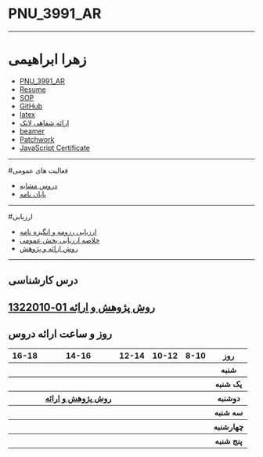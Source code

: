 # PNU_3991_AR
---------
# زهرا ابراهیمی
- [PNU_3991_AR](https://github.com//ebrahimiz/PNU_3391_AR)
- [Resume](https://github.com/ebrahimiz/ebrahimiz.github.io.git) 
- [SOP](https://github.com/ebrahimiz/SOP.git)
- [GitHub](https://github.com//ebrahimiz)
- [latex](https://github.com//ebrahimiz/latex)
- [ارائه شفاهی لاتک](https://drive.google.com/file/d/1TZuD2Frp8qVNnmL6wGdLcebJ6_oFpTg2/view?usp=drivesdk)
- [beamer](https://github.com//ebrahimiz/PNU_3391_AR/tree/main/beamer)
- [Patchwork](https://github.com/ebrahimiz/patchwork.git)
- [JavaScript Certificate](https://github.com/ebrahimiz/javascript-Certificate)
-----------------
#فعالیت های عمومی
- [دروس مشابه](https://www.sku.ac.ir/Department/computer-engineering/Department-CourseCatalogDetail/62)
- [پایان نامه](https://conservancy.umn.edu/handle/11299/182784)
-----------------
#ارزیابی
- [ارزیابی رزومه و انگیزه نامه](https://github.com/Mehran-soufi/PNU_3391_AR/blob/main/General/MS_CV_CheckList_AR_3991.pdf/)
- [خلاصه ارزیابی بخش عمومی](https://github.com/Mehran-soufi/PNU_3391_AR/blob/main/General/MS_GeneralSection_CheckList_AR_3991.pdf)
- [روش ارائه و پژوهش](https://github.com/Mehran-soufi/PNU_3391_AR/blob/main/General/MS_ResearchAndPresentationMethods_CheckList_AR_3991.pdf)
-----------------
## درس کارشناسی
[روش پژوهش و اراِئه 01-1322010](https://githubhttps://github.com/AliRazavi-edu/PNU_3991/tree/master/_BSc/ResearchAndPresentationMethods.com/)
<br>
--------------
## روز و ساعت ارائه دروس
<table style="width:100%">
  <tr>
    <th >16-18</th>
    <th >14-16</th>
    <th >12-14</th>
    <th>10-12</th>
    <th>8-10</th>
    <th>روز</th>
  </tr>
  <tr>
    <th ></th>
    <th ></th>
    <th ></th>
    <th></th>
    <th></th>
    <th>شنبه</th>
  </tr>
   <tr>
    <th ></th>
    <th ></th>
    <th></th>
    <th></th>
    <th ></th>
    <th>یک شنبه</th>
  </tr>
   <tr>
     <th ></th>
     <th ><a  href="https://github.com/AliRazavi-edu/PNU_3991/tree/master/_MSc/SoftwareArchitecture">روش پژوهش و ارائه</a></th>
     <th></th>
     <th></th>
     <th ></th> 
    <th>دوشنبه</th>
  </tr>
   <tr>
    <th ></th>
    <th ></th>
    <th></th>
    <th></th>
    <th></th>
    <th>سه شنبه</th>
  </tr>
   <tr>
    <th ></th>
    <th ></th>
    <th></th>
    <th></th>
     <th ></th>
    <th>چهارشنبه</th>
  </tr>
   <tr>
    <th ></th>
     <th ></th>
     <th ></th>
    <th></th>
     <th></th>
    <th>پنج شنبه</th>
  </tr>
</table>

